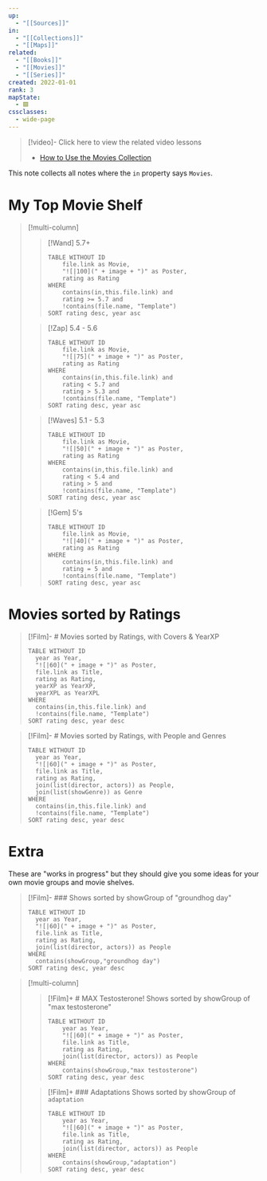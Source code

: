 ```yaml
---
up:
  - "[[Sources]]"
in:
  - "[[Collections]]"
  - "[[Maps]]"
related:
  - "[[Books]]"
  - "[[Movies]]"
  - "[[Series]]"
created: 2022-01-01
rank: 3
mapState:
  - 🟩
cssclasses:
  - wide-page
---
```


> [!video]- Click here to view the related video lessons
> - [How to Use the Movies Collection](https://community.linkingyourthinking.com/c/ideaverse-pro/sections/146181/lessons/508102)

This note collects all notes where the `in` property says `Movies`.
# My Top Movie Shelf

> [!multi-column]
> 
> > [!Wand] 5.7+
> > ```dataview
> > TABLE WITHOUT ID
> > 	file.link as Movie,
> > 	"![|100](" + image + ")" as Poster,
> > 	rating as Rating
> > WHERE
> > 	contains(in,this.file.link) and
> > 	rating >= 5.7 and
> > 	!contains(file.name, "Template")
> > SORT rating desc, year asc
> > ```
> 
> > [!Zap] 5.4 - 5.6
> > ```dataview
> > TABLE WITHOUT ID
> > 	file.link as Movie,
> > 	"![|75](" + image + ")" as Poster,
> > 	rating as Rating
> > WHERE
> > 	contains(in,this.file.link) and
> > 	rating < 5.7 and
> > 	rating > 5.3 and
> > 	!contains(file.name, "Template")
> > SORT rating desc, year asc
> > ```
> 
> > [!Waves] 5.1 - 5.3
> > ```dataview
> > TABLE WITHOUT ID
> > 	file.link as Movie,
> > 	"![|50](" + image + ")" as Poster,
> > 	rating as Rating
> > WHERE
> > 	contains(in,this.file.link) and
> > 	rating < 5.4 and
> > 	rating > 5 and
> > 	!contains(file.name, "Template")
> > SORT rating desc, year asc
> > ```
> 
> 
> > [!Gem] 5's
> > ```dataview
> > TABLE WITHOUT ID
> > 	file.link as Movie,
> > 	"![|40](" + image + ")" as Poster,
> > 	rating as Rating
> > WHERE
> > 	contains(in,this.file.link) and
> > 	rating = 5 and
> > 	!contains(file.name, "Template")
> > SORT rating desc, year asc
> > ```


# Movies sorted by Ratings

> [!Film]- # Movies sorted by Ratings, with Covers & YearXP
> ```dataview
> TABLE WITHOUT ID
> 	year as Year,
> 	"![|60](" + image + ")" as Poster,
> 	file.link as Title,
> 	rating as Rating,
> 	yearXP as YearXP,
> 	yearXPL as YearXPL
> WHERE
> 	contains(in,this.file.link) and
> 	!contains(file.name, "Template")
> SORT rating desc, year desc
> ```

> [!Film]- # Movies sorted by Ratings, with People and Genres
> ```dataview
> TABLE WITHOUT ID
> 	year as Year,
> 	"![|60](" + image + ")" as Poster,
> 	file.link as Title,
> 	rating as Rating,
> 	join(list(director, actors)) as People,
> 	join(list(showGenre)) as Genre
> WHERE
> 	contains(in,this.file.link) and
> 	!contains(file.name, "Template")
> SORT rating desc, year desc
> ```

# Extra
These are "works in progress" but they should give you some ideas for your own movie groups and movie shelves. 

> [!Film]- ### Shows sorted by showGroup of "groundhog day"
> ```dataview
> TABLE WITHOUT ID
> 	year as Year,
> 	"![|60](" + image + ")" as Poster,
> 	file.link as Title,
> 	rating as Rating,
> 	join(list(director, actors)) as People
> WHERE
> 	contains(showGroup,"groundhog day") 
> SORT rating desc, year desc
> ```

> [!multi-column]
> 
> > [!Film]+ # MAX Testosterone!
> > Shows sorted by showGroup of "max testosterone"
> > ```dataview
> > TABLE WITHOUT ID
> > 	year as Year,
> > 	"![|60](" + image + ")" as Poster,
> > 	file.link as Title,
> > 	rating as Rating,
> > 	join(list(director, actors)) as People
> > WHERE
> > 	contains(showGroup,"max testosterone") 
> > SORT rating desc, year desc
> > ```
> 
> 
> 
> > [!Film]+ ### Adaptations
> > Shows sorted by showGroup of `adaptation`
> > ```dataview
> > TABLE WITHOUT ID
> > 	year as Year,
> > 	"![|60](" + image + ")" as Poster,
> > 	file.link as Title,
> > 	rating as Rating,
> > 	join(list(director, actors)) as People
> > WHERE
> > 	contains(showGroup,"adaptation") 
> > SORT rating desc, year desc
> > ```
